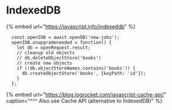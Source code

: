 # IndexedDB

{% embed url="https://javascript.info/indexeddb" %}

```text
  const openIDB = await openDB('new-jobs');
  openIDB.onupgradeneeded = function() {
    let db = openRequest.result;
    // cleanup old objects
    // db.deleteObjectStore('books')
    // create new objects
    if (!db.objectStoreNames.contains('books')) {
      db.createObjectStore('books', {keyPath: 'id'});
    }
  };
```

{% embed url="https://blog.logrocket.com/javascript-cache-api/" caption="^^^ Also see Cache API \(alternative to IndexedDB\)" %}





